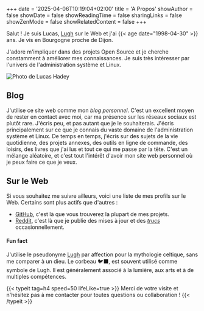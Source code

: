 +++
date = '2025-04-06T10:19:04+02:00'
title = 'A Propos'
showAuthor = false
showDate = false
showReadingTime = false
sharingLinks = false
showZenMode = false
showRelatedContent = false
+++

Salut ! Je suis Lucas, [Lugh][lugh] sur le Web et j'ai {{< age date="1998-04-30" >}} ans. Je vis en Bourgogne proche de Dijon. 

J'adore m'impliquer dans des projets Open Source et je cherche constamment à améliorer mes connaissances.
Je suis très intéresser par l'univers de l'administration système et Linux. 

![Photo de Lucas Hadey](/img/lucas.jpg "*2025-04-08, Dijon*")

## Blog

J'utilise ce site web comme mon *blog personnel*. C'est un excellent moyen de rester en contact avec moi, car ma présence sur les réseaux sociaux est plutôt rare. J'écris peu,
et pas autant que je le souhaiterais. J'écris principalement sur ce que je connais du vaste domaine de l'administration système et Linux. De temps en temps, j'écris sur des sujets de la vie quotidienne, des projets annexes, des outils en ligne de commande, des loisirs, des livres que j'ai lus et tout ce qui me passe par la tête. C'est un mélange aléatoire, et c'est tout l'intérêt d'avoir mon site web personnel où je peux faire ce que je veux.

## Sur le Web

Si vous souhaitez me suivre ailleurs, voici une liste de mes profils sur le Web.
Certains sont plus actifs que d'autres :

- [GitHub](https://github.com/ARTSYS-H), c'est là que vous trouverez la plupart de mes projets.
- [Reddit](https://www.reddit.com/user/Mr_ARTSYS), c'est là que je publie des mises à jour et des *[trucs](https://fr.wiktionary.org/wiki/truc)* occasionnellement.

#### Fun fact

J'utilise le pseudonyme [Lugh][lugh] par affection pour la mythologie celtique, sans me comparer à un dieu.
Le corbeau :black_bird:, est souvent utilisé comme symbole de Lugh. Il est généralement associé à la lumière, aux arts et à de multiples compétences.

{{< typeit tag=h4 speed=50 lifeLike=true >}}
Merci de votre visite et n'hésitez pas à me contacter pour toutes questions ou collaboration !
{{< /typeit >}}

[lugh]: https://mythopedia.com/topics/lugh/ 
